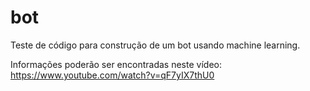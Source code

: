 # bot

Teste de código para construção de um bot usando machine learning.

Informações poderão ser encontradas neste vídeo:
https://www.youtube.com/watch?v=qF7yIX7thU0
